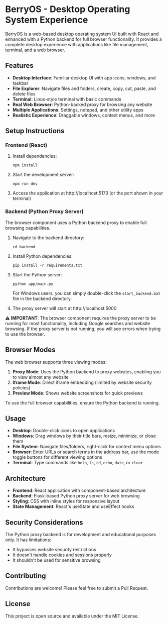 # BerryOS - Desktop Operating System Experience

BerryOS is a web-based desktop operating system UI built with React and enhanced with a Python backend for full browser functionality. It provides a complete desktop experience with applications like file management, terminal, and a web browser.

## Features

- **Desktop Interface**: Familiar desktop UI with app icons, windows, and taskbar
- **File Explorer**: Navigate files and folders, create, copy, cut, paste, and delete files
- **Terminal**: Linux-style terminal with basic commands
- **Real Web Browser**: Python-backed proxy for browsing any website
- **Multiple Applications**: Settings, notepad, and other utility apps
- **Realistic Experience**: Draggable windows, context menus, and more

## Setup Instructions

### Frontend (React)

1. Install dependencies:
   ```
   npm install
   ```

2. Start the development server:
   ```
   npm run dev
   ```
   
3. Access the application at http://localhost:5173 (or the port shown in your terminal)

### Backend (Python Proxy Server)

The browser component uses a Python backend proxy to enable full browsing capabilities.

1. Navigate to the backend directory:
   ```
   cd backend
   ```

2. Install Python dependencies:
   ```
   pip install -r requirements.txt
   ```

3. Start the Python server:
   ```
   python app/main.py
   ```
   
   For Windows users, you can simply double-click the `start_backend.bat` file in the backend directory.

4. The proxy server will start at http://localhost:5000

⚠️ **IMPORTANT**: The browser component requires the proxy server to be running for most functionality, including Google searches and website browsing. If the proxy server is not running, you will see errors when trying to use the browser.

## Browser Modes

The web browser supports three viewing modes:

1. **Proxy Mode**: Uses the Python backend to proxy websites, enabling you to view almost any website
2. **Iframe Mode**: Direct iframe embedding (limited by website security policies)
3. **Preview Mode**: Shows website screenshots for quick previews

To use the full browser capabilities, ensure the Python backend is running.

## Usage

- **Desktop**: Double-click icons to open applications
- **Windows**: Drag windows by their title bars, resize, minimize, or close them
- **File System**: Navigate files/folders, right-click for context menu options
- **Browser**: Enter URLs or search terms in the address bar, use the mode toggle buttons for different viewing options
- **Terminal**: Type commands like `help`, `ls`, `cd`, `echo`, `date`, or `clear`

## Architecture

- **Frontend**: React application with component-based architecture
- **Backend**: Flask-based Python proxy server for web browsing
- **Styling**: CSS with inline styles for responsive layout
- **State Management**: React's useState and useEffect hooks

## Security Considerations

The Python proxy backend is for development and educational purposes only. It has limitations:
- It bypasses website security restrictions
- It doesn't handle cookies and sessions properly
- It shouldn't be used for sensitive browsing

## Contributing

Contributions are welcome! Please feel free to submit a Pull Request.

## License

This project is open source and available under the MIT License.
